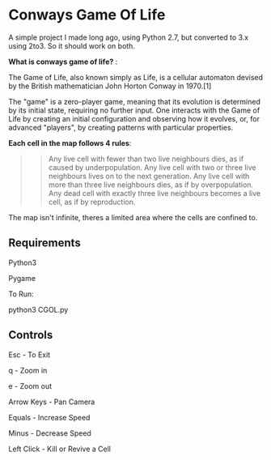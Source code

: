 # Conways Game Of Life
A simple project I made long ago, using Python 2.7, but converted to 3.x using 2to3.
So it should work on both.

**What is conways game of life?** :

The Game of Life, also known simply as Life, is a cellular automaton devised by the British mathematician John Horton Conway in 1970.[1]

The "game" is a zero-player game, meaning that its evolution is determined by its initial state, requiring no further input. One interacts with the Game of Life by creating an initial configuration and observing how it evolves, or, for advanced "players", by creating patterns with particular properties.

**Each cell in the map follows 4 rules**:

>>Any live cell with fewer than two live neighbours dies, as if caused by underpopulation.
Any live cell with two or three live neighbours lives on to the next generation.
Any live cell with more than three live neighbours dies, as if by overpopulation.
Any dead cell with exactly three live neighbours becomes a live cell, as if by reproduction.

The map isn't infinite, theres a limited area where the cells are confined to.

## Requirements

Python3

Pygame

To Run:

python3 CGOL.py


## Controls

Esc        - To Exit

  q        - Zoom in

  e        - Zoom out

Arrow Keys - Pan Camera

Equals     - Increase Speed

Minus      - Decrease Speed

Left Click - Kill or Revive a Cell


